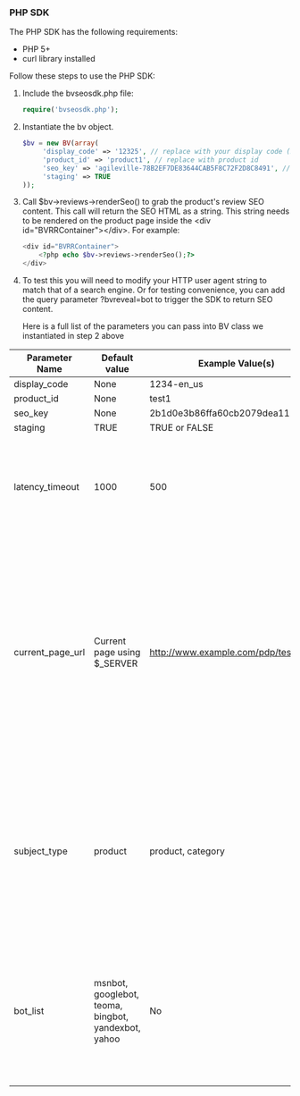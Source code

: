 ### PHP SDK

The PHP SDK has the following requirements:
* PHP 5+
* curl library installed

Follow these steps to use the PHP SDK:

1. Include the bvseosdk.php file:  	
    
    ```php
    require('bvseosdk.php');
    ```
	
2. Instantiate the bv object.
    ```php
    $bv = new BV(array(
         'display_code' => '12325', // replace with your display code (BV provided)
         'product_id' => 'product1', // replace with product id 
         'seo_key' => 'agileville-78B2EF7DE83644CAB5F8C72F2D8C8491', // BV provided value
         'staging' => TRUE
    ));
    ```

3. Call $bv->reviews->renderSeo() to grab the product's review SEO content.  This call will return the SEO HTML as a string. This string needs to be rendered on the product page inside the \<div id="BVRRContainer">\</div>. For example: 
    ```php
    <div id="BVRRContainer">
        <?php echo $bv->reviews->renderSeo();?>
    </div>
    ```
4. To test this you will need to modify your HTTP user agent string to match that of a search engine. Or for testing convenience, you can add the query parameter ?bvreveal=bot to trigger the SDK to return SEO content.

    Here is a full list of the parameters you can pass into BV class we instantiated in step 2 above


Parameter Name | Default value | Example Value(s) | Required | Notes
------------ | ------------- | ------------ | ------------ | ------------
display_code |  None | 1234-en_us | Yes | |
product_id |  None | test1 | Yes | |
seo_key |  None | 2b1d0e3b86ffa60cb2079dea11135c1e | Yes | |
staging |  TRUE | TRUE or FALSE | No | |
latency_timeout | 1000 | 500 | No | Integer in ms. Determines how much time the request will be given before timing out. 
current_page_url | Current page using $_SERVER |  http://www.example.com/pdp/test1 | No | If a current URL is not provided, the current page URL will be used instead.  You will want to provide the URL if you use query parameters or # in your URLs that you don't want Google to index. |
subject_type | product | product, category | No | Reviews will always have this value set to product.  This is used only for questions that can be submitted against a category or a product. |
bot_list | msnbot, googlebot, teoma, bingbot, yandexbot, yahoo | No | Any regex valid expression | Regular expression used to determine whether or not the current request is a bot (checking against user agent header) |
